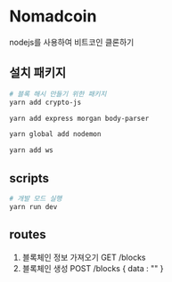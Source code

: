 # Nomadcoin

nodejs를 사용하여 비트코인 클론하기

## 설치 패키지

```bash
# 블록 해시 만들기 위한 패키지
yarn add crypto-js

yarn add express morgan body-parser

yarn global add nodemon

yarn add ws
```

## scripts

```bash
# 개발 모드 실행
yarn run dev
```

## routes

1. 블록체인 정보 가져오기 GET /blocks
2. 블록체인 생성 POST /blocks { data : "" }
